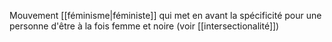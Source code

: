 Mouvement [[féminisme|féministe]] qui met en avant la spécificité pour une personne d'être à la fois femme et noire (voir [[intersectionalité]])



